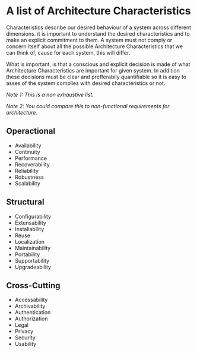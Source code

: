 # A list of Architecture Characteristics

Characteristics describe our desired behaviour of a system across different dimensions. it is important to understand the desired characteristics and to make an explicit commitment to them. A system must not comply or concern itself about all the possible Architecture Characteristics that we can think of, cause for each system, this will differ.

What is important, is that a conscious and explicit decision is made of what Architecture Characteristics are important for given system. In addition these decisions must be clear and prefferabily quantifiable so it is easy to asses of the system complies with desired characteristics or not.

*Note 1: This is a non exhaustive list.*

*Note 2: You could compare this to non-functional requirements for architecture.*


## Operactional

* Availability
* Continuity
* Performance
* Recoverability
* Reliability
* Robustness
* Scalability

## Structural

* Configurability
* Extensability
* Installability
* Reuse
* Localization
* Maintainability
* Portability
* Supportability
* Upgradeability

## Cross-Cutting

* Accessability
* Archivability
* Authentication
* Authorization
* Legal
* Privacy
* Security
* Usability
